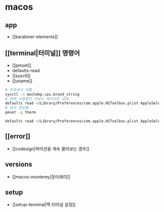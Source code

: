 # macos

## app
- [[karabiner-elements]]

## [[terminal|터미널]] 명령어 
- [[pmset]]
- defaults-read
- [[sysctl]]
- [[uname]]


```sh
# 프로세서 이름
sysctl -n machdep.cpu.brand_string
# 현재 사용중인 키보드 레이아웃 상태
defaults read ~/Library/Preferences/com.apple.HIToolbox.plist AppleSelectedInputSources
# 센서 정보들
pmset -g therm
```

```sh
defaults read ~/Library/Preferences/com.apple.HIToolbox.plist AppleSelectedInputSources | grep -i "keyboardlayout name" | sed 's/KeyboardLayout Name = (\s);/_/'
```

## [[error]]
- [[codesign|퍼미션을 계속 물어보는 경우]]

## versions
- [[macos-monterey|몬터레이]]

## setup
- [[setup-terminal|맥 터미널 설정]]
